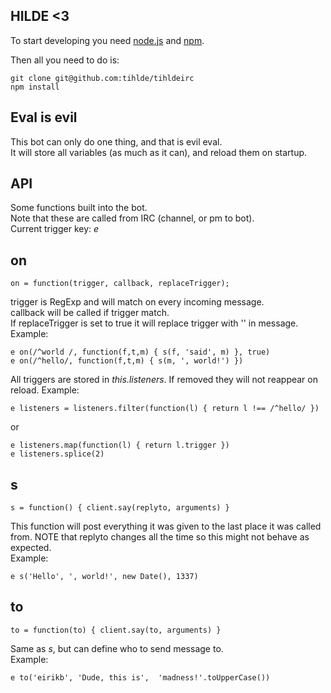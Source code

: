 HILDE <3
-

To start developing you need  [node.js](http://nodejs.org) and [npm](http://npmjs.org).

Then all you need to do is:

    git clone git@github.com:tihlde/tihldeirc
    npm install

Eval is evil
--

This bot can only do one thing, and that is evil eval.  
It will store all variables (as much as it can), and reload them on startup.

API
--
Some functions built into the bot.  
Note that these are called from IRC (channel, or pm to bot).  
Current trigger key: *e*

on
---

    on = function(trigger, callback, replaceTrigger);

trigger is RegExp and will match on every incoming message.  
callback will be called if trigger match.  
If replaceTrigger is set to true it will replace trigger with '' in message.  
Example:

    e on(/^world /, function(f,t,m) { s(f, 'said', m) }, true)
    e on(/^hello/, function(f,t,m) { s(m, ', world!') })

All triggers are stored in _this.listeners_. If removed they will not reappear on reload. Example:

    e listeners = listeners.filter(function(l) { return l !== /^hello/ })

or

    e listeners.map(function(l) { return l.trigger })
    e listeners.splice(2)

s
---

    s = function() { client.say(replyto, arguments) }

This function will post everything it was given to the last place it was called from. NOTE that replyto changes all the time so this might not behave as expected.  
Example:

    e s('Hello', ', world!', new Date(), 1337)

to
---

    to = function(to) { client.say(to, arguments) }

Same as _s_, but can define who to send message to.  
Example:

    e to('eirikb', 'Dude, this is',  'madness!'.toUpperCase())


